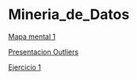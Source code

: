 # Mineria_de_Datos
[Mapa mental 1](https://github.com/JuanAlfredoCantuZavala/Mineria_de_Datos/blob/master/MapaMental_1_1810736.pdf)

[Presentacion Outliers](https://github.com/wendybazua/mineriadedatos/blob/master/Presentaci%C3%B3n_Outliers_Equipo%20%233.pdf)

[Ejercicio 1](https://github.com/Dany-Coss/Mineria_Datos_fcfm/blob/master/Ejercicio1.1_RegresionLineal%20-%20Jupyter%20Notebook.pdf)







